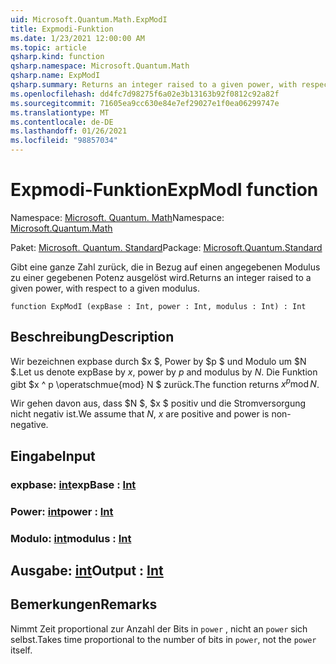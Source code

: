 ```yaml
---
uid: Microsoft.Quantum.Math.ExpModI
title: Expmodi-Funktion
ms.date: 1/23/2021 12:00:00 AM
ms.topic: article
qsharp.kind: function
qsharp.namespace: Microsoft.Quantum.Math
qsharp.name: ExpModI
qsharp.summary: Returns an integer raised to a given power, with respect to a given modulus.
ms.openlocfilehash: dd4fc7d98275f6a02e3b13163b92f0812c92a82f
ms.sourcegitcommit: 71605ea9cc630e84e7ef29027e1f0ea06299747e
ms.translationtype: MT
ms.contentlocale: de-DE
ms.lasthandoff: 01/26/2021
ms.locfileid: "98857034"
---
```

# <a name="expmodi-function"></a><span data-ttu-id="a98db-102">Expmodi-Funktion</span><span class="sxs-lookup"><span data-stu-id="a98db-102">ExpModI function</span></span>

<span data-ttu-id="a98db-103">Namespace: [Microsoft. Quantum. Math](xref:Microsoft.Quantum.Math)</span><span class="sxs-lookup"><span data-stu-id="a98db-103">Namespace: [Microsoft.Quantum.Math](xref:Microsoft.Quantum.Math)</span></span>

<span data-ttu-id="a98db-104">Paket: [Microsoft. Quantum. Standard](https://nuget.org/packages/Microsoft.Quantum.Standard)</span><span class="sxs-lookup"><span data-stu-id="a98db-104">Package: [Microsoft.Quantum.Standard](https://nuget.org/packages/Microsoft.Quantum.Standard)</span></span>


<span data-ttu-id="a98db-105">Gibt eine ganze Zahl zurück, die in Bezug auf einen angegebenen Modulus zu einer gegebenen Potenz ausgelöst wird.</span><span class="sxs-lookup"><span data-stu-id="a98db-105">Returns an integer raised to a given power, with respect to a given modulus.</span></span>

```qsharp
function ExpModI (expBase : Int, power : Int, modulus : Int) : Int
```


## <a name="description"></a><span data-ttu-id="a98db-106">Beschreibung</span><span class="sxs-lookup"><span data-stu-id="a98db-106">Description</span></span>

<span data-ttu-id="a98db-107">Wir bezeichnen expbase durch $x $, Power by $p $ und Modulo um $N $.</span><span class="sxs-lookup"><span data-stu-id="a98db-107">Let us denote expBase by $x$, power by $p$ and modulus by $N$.</span></span>
<span data-ttu-id="a98db-108">Die Funktion gibt $x ^ p \operatschmue{mod} N $ zurück.</span><span class="sxs-lookup"><span data-stu-id="a98db-108">The function returns $x^p \operatorname{mod} N$.</span></span>

<span data-ttu-id="a98db-109">Wir gehen davon aus, dass $N $, $x $ positiv und die Stromversorgung nicht negativ ist.</span><span class="sxs-lookup"><span data-stu-id="a98db-109">We assume that $N$, $x$ are positive and power is non-negative.</span></span>

## <a name="input"></a><span data-ttu-id="a98db-110">Eingabe</span><span class="sxs-lookup"><span data-stu-id="a98db-110">Input</span></span>

### <a name="expbase--int"></a><span data-ttu-id="a98db-111">expbase: [int](xref:microsoft.quantum.lang-ref.int)</span><span class="sxs-lookup"><span data-stu-id="a98db-111">expBase : [Int](xref:microsoft.quantum.lang-ref.int)</span></span>




### <a name="power--int"></a><span data-ttu-id="a98db-112">Power: [int](xref:microsoft.quantum.lang-ref.int)</span><span class="sxs-lookup"><span data-stu-id="a98db-112">power : [Int](xref:microsoft.quantum.lang-ref.int)</span></span>




### <a name="modulus--int"></a><span data-ttu-id="a98db-113">Modulo: [int](xref:microsoft.quantum.lang-ref.int)</span><span class="sxs-lookup"><span data-stu-id="a98db-113">modulus : [Int](xref:microsoft.quantum.lang-ref.int)</span></span>





## <a name="output--int"></a><span data-ttu-id="a98db-114">Ausgabe: [int](xref:microsoft.quantum.lang-ref.int)</span><span class="sxs-lookup"><span data-stu-id="a98db-114">Output : [Int](xref:microsoft.quantum.lang-ref.int)</span></span>



## <a name="remarks"></a><span data-ttu-id="a98db-115">Bemerkungen</span><span class="sxs-lookup"><span data-stu-id="a98db-115">Remarks</span></span>

<span data-ttu-id="a98db-116">Nimmt Zeit proportional zur Anzahl der Bits in `power` , nicht an `power` sich selbst.</span><span class="sxs-lookup"><span data-stu-id="a98db-116">Takes time proportional to the number of bits in `power`, not the `power` itself.</span></span>